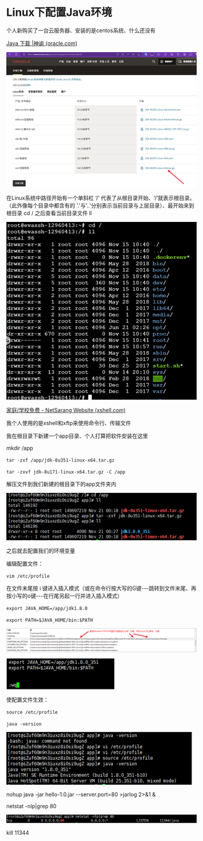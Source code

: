 # Linux下配置Java环境



个人新购买了一台云服务器、安装的是centos系统、什么还没有







[Java 下载 |神谕 (oracle.com)](https://www.oracle.com/java/technologies/downloads/#java8)

![java8_download](images\java8_download.png)

在Linux系统中路径开始有一个单斜杠 ‘/’ 代表了从根目录开始、‘/’就表示根目录。（此外像每个目录中都含有的 '.'与'..'分别表示当前目录与上层目录）、最开始来到根目录 cd /       之后查看当前目录文件 ll

![java8_download](images\root.png)

[家庭/学校免费 - NetSarang Website (xshell.com)](https://www.xshell.com/zh/free-for-home-school/)

我个人使用的是xshell和xftp来使用命令行、传输文件



我在根目录下新建一个app目录、个人打算把软件安装在这里

mkdir /app

`tar -zxf /app/jdk-8u351-linux-x64.tar.gz`

`tar -zxvf jdk-8u171-linux-x64.tar.gz -C /app`

解压文件到我们新建的根目录下的app文件夹内

![解压成功](images\解压成功.png)

之后就去配置我们的环境变量

编辑配置文件：

`vim /etc/profile`

在文件末尾按   i   键进入插入模式（或在命令行按大写的G键---跳转到文件末尾、再按小写的o键---在行尾另起一行并进入插入模式）

`export JAVA_HOME=/app/jdk1.8.0`

`export PATH=$JAVA_HOME/bin:$PATH`

![Windows_path_1](images\Windows_path_1.png)

![wq](images\wq.png)

使配置文件生效：

`source /etc/profile`

`java -version`

![java_version](images\java_version.png)

nohup java -jar hello-1.0.jar --server.port=80 >jarlog 2>&1 &



netstat  -nlp|grep 80

![netstat1](images\netstat1.png)

kill 11344

